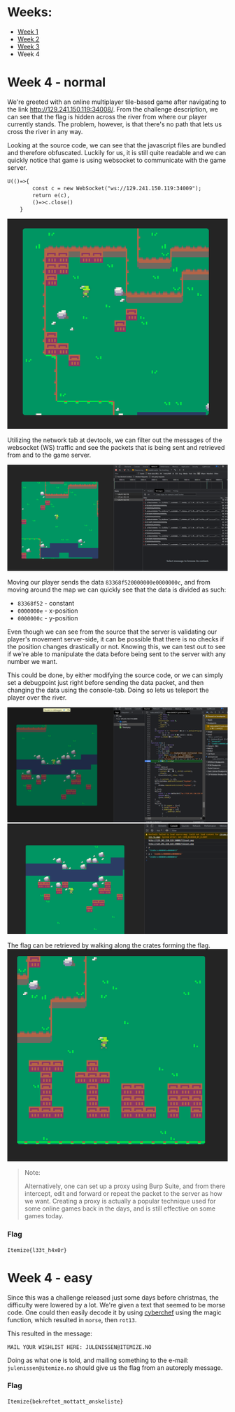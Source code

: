 # Weeks:

- [Week 1](week1.md)
- [Week 2](week2.md)
- [Week 3](week3.md)
- Week 4

# Week 4 - normal

We're greeted with an online multiplayer tile-based game after navigating to the link http://129.241.150.119:34008/. From the challenge description, we can see that the flag is hidden across the river from where our player currently stands. The problem, however, is that there's no path that lets us cross the river in any way.

Looking at the source code, we can see that the javascript files are bundled and therefore obfuscated. Luckily for us, it is still quite readable and we can quickly notice that game is using websocket to communicate with the game server.

```
U(()=>{
        const c = new WebSocket("ws://129.241.150.119:34009");
        return e(c),
        ()=>c.close()
    }
```

![Game](week4-game.png)

Utilizing the network tab at devtools, we can filter out the messages of the websocket (WS) traffic and see the packets that is being sent and retrieved from and to the game server.

![Websocket](week4-websocket.png)

Moving our player sends the data `83368f520000000e0000000c`, and from moving around the map we can quickly see that the data is divided as such:

- `83368f52` - constant
- `0000000e` - x-position
- `0000000c` - y-position

Even though we can see from the source that the server is validating our player's movement server-side, it can be possible that there is no checks if the position changes drastically or not. Knowing this, we can test out to see if we're able to manipulate the data before being sent to the server with any number we want.

This could be done, by either modifying the source code, or we can simply set a debugpoint just right before sending the data packet, and then changing the data using the console-tab. Doing so lets us teleport the player over the river.

![Debug](week4-debug.png)
![Console](week4-console.png)

The flag can be retrieved by walking along the crates forming the flag.
![Flag](week4-flag.png)

> Note:
>
> Alternatively, one can set up a proxy using Burp Suite, and from there intercept, edit and forward or repeat the packet to the server as how we want.
> Creating a proxy is actually a popular technique used for some online games back in the days, and is still effective on some games today.

### Flag

`Itemize{l33t_h4x0r}`

# Week 4 - easy

Since this was a challenge released just some days before christmas, the difficulty were lowered by a lot. We're given a text that seemed to be morse code. One could then easily decode it by using [cyberchef](<https://gchq.github.io/CyberChef/#recipe=From_Morse_Code('Space','Line%20feed')ROT13(true,true,false,13)&input=LS0uLiAtLiAuLi4tIC0uLS0KLi0uLiAtLi4uIC4uLi4gLgouLS0tIC4uLi0gLi4tLiAuLi0gLS4tLSAuLi4tIC4uLS4gLS0uCi4uLSAuLS4gLiAuLS4gLS0tLi4uCi4tLSAuLi4uIC0uLS0gLi0uIC4tIC4uLi0gLi4tLiAuLi0uIC4tLiAuLSAuLS0uLS4gLi4uLSAtLS4gLi0uIC0tLi4gLi4uLSAtLSAuLS4gLi0uLS4tIC4tIC0uLi4>) using the magic function, which resulted in `morse`, then `rot13`.

This resulted in the message:

```
MAIL YOUR WISHLIST HERE: JULENISSEN@ITEMIZE.NO
```

Doing as what one is told, and mailing something to the e-mail: `julenissen@itemize.no` should give us the flag from an autoreply message.

### Flag

`Itemize{bekreftet_mottatt_ønskeliste}`
